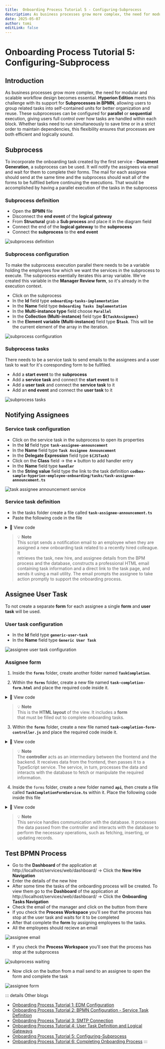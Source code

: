 ```yaml
---
title:  Onboarding Process Tutorial 5 - Configuring-Subprocess
description: As business processes grow more complex, the need for modular and scalable workflow design becomes essential.
date: 2025-05-07
author: tomi
editLink: false
---
```


# Onboarding Process Tutorial 5: Configuring-Subprocess

## Introduction

As business processes grow more complex, the need for modular and scalable workflow design becomes essential. **Hyperion Edition** meets this challenge with its support for **Subprocesses in BPMN**, allowing users to group related tasks into self-contained units for better organization and reuse. These subprocesses can be configured for **parallel** or **sequential** execution, giving users full control over how tasks are handled within each block. Whether tasks need to run simultaneously to save time or in a strict order to maintain dependencies, this flexibility ensures that processes are both efficient and logically sound.

## Subprocess

To incorporate the onboarding task created by the first service - **Document Generation**, a subprocess can be used. It will notify the assignees via email and wait for them to complete their forms. The mail for each assignee should send at the same time and the subprocess should wait all of the forms to be fullfiled before continuing the executions. That would be accomplished by having a parallel execution of the tasks in the subprocess

### Subprocess definition

- Open the **BPMN** file
- Disconnect the **end event** of the **logical gateway**
- From **Structural** grab a **Sub process** and place it in the diagram field
- Connect the end of the **logical gateway** to the **subprocess**
- Connect the **subprocess** to the **end event**

![subprocess definition](../../../../images/2025-05-07-onboarding-process/subprocess.gif)

### Subprocess configuration

To make the subprocess execution parallel there needs to be a variable holding the employees fow which we want the services in the subprocess to execute. The subprocess esentially iterates this array variable. We've created this variable in the **Manager Review form**, so it's already in the execution context.

- Click on the subprocess
- In the **Id** field type **`onboarding-tasks-implementation`**
- In the **Name** field type **`Onboarding Tasks Implementation`**
- In the **Multi-instance type** field choose **`Parallel`**
- In the **Collection (Multi-instance)** field type **$`{TaskAssignees}`**
- In the **Element variable (Multi-instance)** field type **$`task`**. This will be the current element of the array in the iteration.

![subprocess configuration](../../../../images/2025-05-07-onboarding-process/subprocess-configuration.gif)

### Subprocess tasks

There needs to be a service task to send emails to the assignees and a user task to wait for it's coresponding form to be fullfiled.

- Add a **start event** to the **subprocess**
- Add a **service task** and connect the **start event** to it
- Add a **user task** and connect the **service task** to it
- Add an **end event** and connect the **user task** to it

![subprocess tasks](../../../../images/2025-05-07-onboarding-process/subprocess-tasks.gif)

## Notifying Assignees

### Service task configuration

-	Click on the service task in the subprocess to open its properties
-	In the **Id** field type **`task-assignee-announcement`**
-	In the **Name** field type **`Task Assignee Announcement`**
-	In the **Delegate Expression** field type **`${JSTask}`**
-	Click on the **Class** field → the **+** button to add handler entry
-	In the **Name** field type **`handler`**
-	In the **String value** field type the link to the task definition **`codbex-sample-hyperion-employee-onboarding/tasks/task-assignee-announcement.ts`**

![task assignee announcement service](../../../../images/2025-05-07-onboarding-process/task-assignee-announcement.gif)

### Service task definition

- In the tasks folder create a file called **`task-assignee-announcement.ts`**
- Paste the following code in the file

<details>
  <summary>📄 View code</summary>

```typescript
import { EmployeeRepository as EmployeeDao } from "codbex-sample-hyperion-employee-onboarding/gen/codbex-sample-hyperion-employee-onboarding/dao/Employee/EmployeeRepository";
import { DepartmentRepository as DepartmentDao } from "codbex-sample-hyperion-employee-onboarding/gen/codbex-sample-hyperion-employee-onboarding/dao/Department/DepartmentRepository";

import { process } from "sdk/bpm";
import { sendMail } from "./mail-util";

const employeeDao = new EmployeeDao();
const departmentDao = new DepartmentDao();

const execution = process.getExecutionContext();
const executionId = execution.getId();
const processInstanceId = execution.getProcessInstanceId();

const task = process.getVariable(executionId, "task");
const employeeId = process.getVariable(executionId, "Employee");

const newHire = employeeDao.findById(employeeId);
if (!newHire) {
  throw new Error(`Employee with ID ${employeeId} not found!`);
}

const employee = employeeDao.findById(task.Assignee);
if (!employee) {
  throw new Error(`Employee with ID ${task.Assignee} not found!`);
}

const departmentName = departmentDao.findById(newHire.Department).Name;

const subject = task.Name;
console.log("Subject: ", subject);

const finalLink = `${task.Link}&processId=${processInstanceId}`;

const content = `
  <div style="font-family: Arial, sans-serif; line-height: 1.6; color: #333; max-width: 600px; margin: auto; padding: 20px; border: 1px solid #ddd; border-radius: 10px;">
    <div style="text-align: left; margin-bottom: 20px;">
      <img src="https://raw.githubusercontent.com/codbex/codbex.github.io/main/docs/images/logos/codbex-logo.png" alt="Company Logo" style="width: 50px; height: 50px;">
    </div>
    <h2 style="color: #2c3e50; text-align: center;">New Onboarding Task Assigned</h2>
    <p>Dear ${employee.Name},</p>
    <p>You have been assigned a new onboarding task related to <strong>${newHire.Name}</strong> (Department: <strong>${departmentName}</strong>).</p>
    <p>Please click the button below to access your inbox and complete the required steps:</p>
    <div style="text-align: center; margin: 20px 0;">
      <a href="${finalLink}" target="_blank" style="
        display: inline-block;
        padding: 12px 24px;
        font-size: 16px;
        color: #fff;
        background-color: #007bff;
        text-decoration: none;
        border-radius: 5px;
      ">Fulfill Task</a>
    </div>
    <p style="text-align: center; font-size: 14px; color: #555;">
      Alternatively, you can access it here: 
      <a href="${finalLink}" target="_blank" style="color: #007bff; text-decoration: underline;">
        Fulfill Your Onboarding Task
      </a>
    </p>
    <p>If you have any questions or need support, please contact the HR team.</p>
    <p>Best regards.</p>
  </div>
`;

sendMail(employee.Email, subject, content);

```

</details>

> 💡 **Note**  
> This script sends a notification email to an employee when they are
> assigned a new onboarding task related to a recently hired colleague. It  
> retrieves the task, new hire, and assignee details from the BPM process
> and the database, constructs a professional HTML email containing task 
> information and a direct link to the task page, and sends it using a mail
> utility. The email prompts the assignee to take action promptly to support
> the onboarding process.

## Assignee User Task

To not create a separate **form** for each assignee a single **form** and **user task** will be used.

### User task configuration

-	In the **Id** field type **`generic-user-task`**
-	In the **Name** field type **`Generic User Task`**

![assignee user task configuration](../../../../images/2025-05-07-onboarding-process/assignee-user-task-configuration.gif)

### Assignee form

1. Inside the **`forms`** folder, create another folder named **`TaskCompletion`**.

2. Within the **`forms`** folder, create a new file named **`task-completion-form.html`** and place the required code inside it.

<details>
  <summary>📄 View code</summary>
  
```
<!DOCTYPE html>
<html lang="en" xmlns="http://www.w3.org/1999/xhtml" ng-app="templateApp" ng-controller="templateController">

    <head>
        <meta charset="utf-8" />
        <meta name="viewport" content="width=device-width, initial-scale=1">
        <link rel="icon" sizes="any" href="data:;base64,iVBORw0KGgo=">
        <title dg-view-title></title>
        <script type="text/javascript" src="task-completion-generate.js"></script>
        <script type="text/javascript" src="/services/js/platform-core/services/loader.js?id=view-js"></script>
        <link type="text/css" rel="stylesheet" href="/services/js/platform-core/services/loader.js?id=view-css" />
        <script src="task-completion-form-controller.js">
        </script>
    </head>

    <body class="bk-vbox">
        <h2 bk-title class="bk-padding--md bk-center" wrap="true" header-size="2" aria-label="title" ng-if="!completed"> Task completion</h2>
        <bk-scrollbar class="bk-full-height bk-padding--sm bk-center--horizontal">
            <bk-message-page glyph="sap-icon--message-information" ng-if="completed">
                <bk-message-page-title>All Employee Tasks Have Been Completed!</bk-message-page-title>
                <bk-message-page-subtitle>Great job! Every task in the list has been successfully completed.
                </bk-message-page-subtitle>
            </bk-message-page>
            <bk-panel ng-if="!completed" expanded="true" compact="true" class="bk-restrict-width--sm bk-full-width">
                <bk-panel-content aria-label="Panel Content">

                    <bk-list byline="true">
                        <bk-list-item ng-repeat="next in taskList">
                            <bk-list-content item-title="{{ next.Name }}">
                                <bk-list-byline align="left">
                                    {{ next.Description }}
                                </bk-list-byline>
                                <bk-list-byline align="right">
                                    <bk-button ng-if="!next.isCompleted" label="Complete" state="emphasized" ng-click="completeTask(next)">
                                    </bk-button>
                                </bk-list-byline>
                            </bk-list-content>
                        </bk-list-item>
                    </bk-list>
                </bk-panel-content>
            </bk-panel>
        </bk-scrollbar>

        <theme></theme>
    </body>

</html>

```
</details>

> 💡 **Note**  
> This is the **HTML layout** of the view. It includes a **form**  
> that must be filled out to complete onboarding tasks.

3. Within the **`forms`** folder, create a new file named **`task-completion-form-controller.js`** and place the required code inside it.


<details>
  <summary>📄 View code</summary>

```
angular.module('templateApp', ['blimpKit', 'platformView']).controller('templateController', ($scope, $http) => {

    $scope.entity = {};
    $scope.forms = {
        details: {},
    };

    const employeeId = new URLSearchParams(window.location.search).get('employeeId');
    const processInstanceId = new URLSearchParams(window.location.search).get('processId');

    const tasksUrl =
        "/services/ts/codbex-sample-hyperion-employee-onboarding/forms/TaskCompletion/api/TaskCompletionFormService.ts/tasksData/" + employeeId;
    const completeTaskUrl =
        "/services/ts/codbex-sample-hyperion-employee-onboarding/forms/TaskCompletion/api/TaskCompletionFormService.ts/completeTask/" + processInstanceId;

    $http.get(tasksUrl)
        .then(response => {
            $scope.taskList = response.data;
            $scope.completed = response.data.length === 0;
        })
        .catch((error) => {
            console.error("Error getting task data: ", error);
        });

    $scope.completeTask = (task) => {
        $http.post(completeTaskUrl, task)
            .then(response => {
                console.log("Task updated successfully", task.Id, response.data);
                return $http.get(tasksUrl);
            })
            .then(response => {
                $scope.taskList = response.data;
                $scope.completed = response.data.length === 0;
            })
            .catch((error) => {
                console.error("Error completing or refreshing task", error);
            });
    };
});
```
</details>

> 💡 **Note**   
> The **controller** acts as an intermediary between the frontend and the backend. It receives data from the frontend, then passes it to a TypeScript service. The service, in turn, processes the data and interacts with the database to fetch or manipulate the required information.


4. Inside the `forms` folder, create a new folder named **`api`**, then create a file called **`TaskCompletionFormService.ts`** within it. Place the following code inside this file


<details>
  <summary>📄 View code</summary>

```
import { OnboardingTaskRepository as OnboardingTaskDao } from "codbex-sample-hyperion-employee-onboarding/gen/codbex-sample-hyperion-employee-onboarding/dao/OnboardingTask/OnboardingTaskRepository";
import { EmployeeRepository as EmployeeDao } from "codbex-sample-hyperion-employee-onboarding/gen/codbex-sample-hyperion-employee-onboarding/dao/Employee/EmployeeRepository";

import { Controller, Get, Post } from "sdk/http";
import { user } from "sdk/security";
import { tasks } from "sdk/bpm";

@Controller
class TaskCompletionFormService {

    private readonly onboardingTaskDao;
    private readonly employeeDao;

    constructor() {
        this.onboardingTaskDao = new OnboardingTaskDao();
        this.employeeDao = new EmployeeDao();
    }

    @Get("/tasksData/:employeeId")
    public tasksData(_: any, ctx: any) {
        const employeeId = ctx.pathParameters.employeeId;

        const users = this.employeeDao.findAll({
            $filter: {
                equals: {
                    Email: user.getName()
                }
            }
        });

        const tasks = this.onboardingTaskDao.findAll({
            $filter: {
                equals: {
                    Employee: employeeId,
                    Status: 2,
                    Assignee: users[0].Id
                }
            }
        });

        return tasks;
    }

    @Post("/completeTask/:processInstanceId")
    public completeTask(body: any, ctx: any) {
        const processInstanceId = ctx.pathParameters.processInstanceId;

        const processTask = tasks.list().filter(task => task.data.processInstanceId === processInstanceId);

        let task = this.onboardingTaskDao.findById(body.Id);
        task.Status = 3;
        this.onboardingTaskDao.update(task);

        tasks.complete(processTask[0].data.id);
    }
}
```

</details>

> 💡 **Note**   
> This service handles communication with the database. It processes the data passed from the controller and interacts with the database to perform the necessary operations, such as fetching, inserting, or updating records.

## Test BPMN Process

- Go to the **Dashboard** of the application at http://localhost/services/web/dashboard/ → Click the **New Hire Navigation**
- Enter the details of the new hire
- After some time the tasks of the onboarding process will be created. To view them go to the **Dashboard** of the application at http://localhost/services/web/dashboard/ → Click the **Onboarding Tasks Navigation**
- Check the email of the manager and click on the button from there
- If you check the **Process Workspace** you'll see that the process has stop at the user task and waits for it to be completed
- After that complete the **form** by assigning employees to the tasks.
- All the employees should recieve an email

![assignee email](../../../../images/2025-05-07-onboarding-process/assignee-email.png)

- If you check the **Process Workspace** you'll see that the process has stop at the subprocess

![subprocess waiting](../../../../images/2025-05-07-onboarding-process/subprocess-waiting.png)

- Now click on the button from a mail send to an assignee to open the form and complete the task

![assignee form](../../../../images/2025-05-07-onboarding-process/assignee-form.png)

::: details Other blogs
- [Onboarding Process Tutorial 1: EDM Configuration](https://codbex.com/technology/2025/05/07/onboarding-process-1-edm-configuration)
- [Onboarding Process Tutorial 2: BPMN Configuration - Service Task Definition](https://codbex.com/technology/2025/05/07/onboarding-process-2-services-task)
- [Onboarding Process Tutorial 3: SMTP Connection](https://codbex.com/technology/2025/05/07/onboarding-process-3-smtp)
- [Onboarding Process Tutorial 4: User Task Definition and Logical Gateways](https://codbex.com/technology/2025/05/07/onboarding-process-4-user-task-logical-gateways)
- [Onboarding Process Tutorial 5: Configuring-Subprocess](https://codbex.com/technology/2025/05/07/onboarding-process-5-subprocess)
- [Onboarding Process Tutorial 6: Completing Onboarding Process](https://codbex.com/technology/2025/05/07/onboarding-process-6-final-steps)
:::
